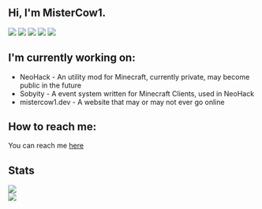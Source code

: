 ## Hi, I'm MisterCow1.

![](https://img.shields.io/badge/-java-orange?style=for-the-badge&logo=java&logoColor=white)
![](https://img.shields.io/badge/-javascript-yellow?style=for-the-badge&logo=javascript&logoColor=white)
![](https://img.shields.io/badge/-NodeJs-339933?logo=node.js&logoColor=white&style=for-the-badge)
![](https://img.shields.io/badge/-ReactJs-61DAFB?logo=react&logoColor=white&style=for-the-badge)
![](https://img.shields.io/badge/-ExpressJs-000000?logo=express&logoColor=white&style=for-the-badge)

## I'm currently working on:
* NeoHack - An utility mod for Minecraft, currently private, may become public in the future
* Sobyity - A event system written for Minecraft Clients, used in NeoHack
* mistercow1.dev - A website that may or may not ever go online

## How to reach me:
You can reach me [here](https://www.youtube.com/watch?v=DLzxrzFCyOs)

## Stats
![](https://github-readme-stats.vercel.app/api?username=MisterCow1&theme=dark) \
![](https://github-readme-stats.vercel.app/api/top-langs/?username=MisterCow1&theme=dark)

